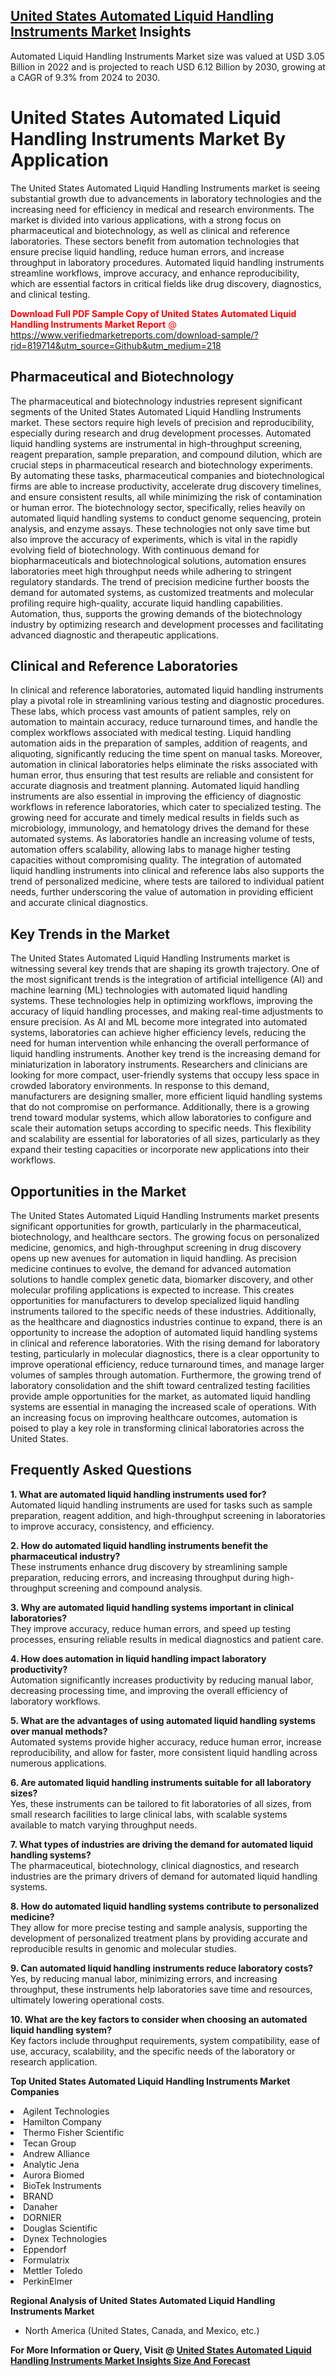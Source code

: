 <h2><a href="https://www.verifiedmarketreports.com/download-sample/?rid=819714&amp;utm_source=Github&amp;utm_medium=218" target="_blank">United States Automated Liquid Handling Instruments Market</a> Insights</h2><p>Automated Liquid Handling Instruments Market size was valued at USD 3.05 Billion in 2022 and is projected to reach USD 6.12 Billion by 2030, growing at a CAGR of 9.3% from 2024 to 2030.</p><p><h1>United States Automated Liquid Handling Instruments Market By Application</h1> <p>The United States Automated Liquid Handling Instruments market is seeing substantial growth due to advancements in laboratory technologies and the increasing need for efficiency in medical and research environments. The market is divided into various applications, with a strong focus on pharmaceutical and biotechnology, as well as clinical and reference laboratories. These sectors benefit from automation technologies that ensure precise liquid handling, reduce human errors, and increase throughput in laboratory procedures. Automated liquid handling instruments streamline workflows, improve accuracy, and enhance reproducibility, which are essential factors in critical fields like drug discovery, diagnostics, and clinical testing. <p><span class=""><span style="color: #ff0000;"><strong>Download Full PDF Sample Copy of United States Automated Liquid Handling Instruments Market Report</strong> @ </span><a href="https://www.verifiedmarketreports.com/download-sample/?rid=819714&amp;utm_source=Github&amp;utm_medium=218" target="_blank">https://www.verifiedmarketreports.com/download-sample/?rid=819714&amp;utm_source=Github&amp;utm_medium=218</a></span></p></p> <h2>Pharmaceutical and Biotechnology</h2> <p>The pharmaceutical and biotechnology industries represent significant segments of the United States Automated Liquid Handling Instruments market. These sectors require high levels of precision and reproducibility, especially during research and drug development processes. Automated liquid handling systems are instrumental in high-throughput screening, reagent preparation, sample preparation, and compound dilution, which are crucial steps in pharmaceutical research and biotechnology experiments. By automating these tasks, pharmaceutical companies and biotechnological firms are able to increase productivity, accelerate drug discovery timelines, and ensure consistent results, all while minimizing the risk of contamination or human error. The biotechnology sector, specifically, relies heavily on automated liquid handling systems to conduct genome sequencing, protein analysis, and enzyme assays. These technologies not only save time but also improve the accuracy of experiments, which is vital in the rapidly evolving field of biotechnology. With continuous demand for biopharmaceuticals and biotechnological solutions, automation ensures laboratories meet high throughput needs while adhering to stringent regulatory standards. The trend of precision medicine further boosts the demand for automated systems, as customized treatments and molecular profiling require high-quality, accurate liquid handling capabilities. Automation, thus, supports the growing demands of the biotechnology industry by optimizing research and development processes and facilitating advanced diagnostic and therapeutic applications.</p> <h2>Clinical and Reference Laboratories</h2> <p>In clinical and reference laboratories, automated liquid handling instruments play a pivotal role in streamlining various testing and diagnostic procedures. These labs, which process vast amounts of patient samples, rely on automation to maintain accuracy, reduce turnaround times, and handle the complex workflows associated with medical testing. Liquid handling automation aids in the preparation of samples, addition of reagents, and aliquoting, significantly reducing the time spent on manual tasks. Moreover, automation in clinical laboratories helps eliminate the risks associated with human error, thus ensuring that test results are reliable and consistent for accurate diagnosis and treatment planning. Automated liquid handling instruments are also essential in improving the efficiency of diagnostic workflows in reference laboratories, which cater to specialized testing. The growing need for accurate and timely medical results in fields such as microbiology, immunology, and hematology drives the demand for these automated systems. As laboratories handle an increasing volume of tests, automation offers scalability, allowing labs to manage higher testing capacities without compromising quality. The integration of automated liquid handling instruments into clinical and reference labs also supports the trend of personalized medicine, where tests are tailored to individual patient needs, further underscoring the value of automation in providing efficient and accurate clinical diagnostics.</p> <h2>Key Trends in the Market</h2> <p>The United States Automated Liquid Handling Instruments market is witnessing several key trends that are shaping its growth trajectory. One of the most significant trends is the integration of artificial intelligence (AI) and machine learning (ML) technologies with automated liquid handling systems. These technologies help in optimizing workflows, improving the accuracy of liquid handling processes, and making real-time adjustments to ensure precision. As AI and ML become more integrated into automated systems, laboratories can achieve higher efficiency levels, reducing the need for human intervention while enhancing the overall performance of liquid handling instruments. Another key trend is the increasing demand for miniaturization in laboratory instruments. Researchers and clinicians are looking for more compact, user-friendly systems that occupy less space in crowded laboratory environments. In response to this demand, manufacturers are designing smaller, more efficient liquid handling systems that do not compromise on performance. Additionally, there is a growing trend toward modular systems, which allow laboratories to configure and scale their automation setups according to specific needs. This flexibility and scalability are essential for laboratories of all sizes, particularly as they expand their testing capacities or incorporate new applications into their workflows.</p> <h2>Opportunities in the Market</h2> <p>The United States Automated Liquid Handling Instruments market presents significant opportunities for growth, particularly in the pharmaceutical, biotechnology, and healthcare sectors. The growing focus on personalized medicine, genomics, and high-throughput screening in drug discovery opens up new avenues for automation in liquid handling. As precision medicine continues to evolve, the demand for advanced automation solutions to handle complex genetic data, biomarker discovery, and other molecular profiling applications is expected to increase. This creates opportunities for manufacturers to develop specialized liquid handling instruments tailored to the specific needs of these industries. Additionally, as the healthcare and diagnostics industries continue to expand, there is an opportunity to increase the adoption of automated liquid handling systems in clinical and reference laboratories. With the rising demand for laboratory testing, particularly in molecular diagnostics, there is a clear opportunity to improve operational efficiency, reduce turnaround times, and manage larger volumes of samples through automation. Furthermore, the growing trend of laboratory consolidation and the shift toward centralized testing facilities provide ample opportunities for the market, as automated liquid handling systems are essential in managing the increased scale of operations. With an increasing focus on improving healthcare outcomes, automation is poised to play a key role in transforming clinical laboratories across the United States.</p> <h2>Frequently Asked Questions</h2> <p><strong>1. What are automated liquid handling instruments used for?</strong><br>Automated liquid handling instruments are used for tasks such as sample preparation, reagent addition, and high-throughput screening in laboratories to improve accuracy, consistency, and efficiency.</p> <p><strong>2. How do automated liquid handling instruments benefit the pharmaceutical industry?</strong><br>These instruments enhance drug discovery by streamlining sample preparation, reducing errors, and increasing throughput during high-throughput screening and compound analysis.</p> <p><strong>3. Why are automated liquid handling systems important in clinical laboratories?</strong><br>They improve accuracy, reduce human errors, and speed up testing processes, ensuring reliable results in medical diagnostics and patient care.</p> <p><strong>4. How does automation in liquid handling impact laboratory productivity?</strong><br>Automation significantly increases productivity by reducing manual labor, decreasing processing time, and improving the overall efficiency of laboratory workflows.</p> <p><strong>5. What are the advantages of using automated liquid handling systems over manual methods?</strong><br>Automated systems provide higher accuracy, reduce human error, increase reproducibility, and allow for faster, more consistent liquid handling across numerous applications.</p> <p><strong>6. Are automated liquid handling instruments suitable for all laboratory sizes?</strong><br>Yes, these instruments can be tailored to fit laboratories of all sizes, from small research facilities to large clinical labs, with scalable systems available to match varying throughput needs.</p> <p><strong>7. What types of industries are driving the demand for automated liquid handling systems?</strong><br>The pharmaceutical, biotechnology, clinical diagnostics, and research industries are the primary drivers of demand for automated liquid handling systems.</p> <p><strong>8. How do automated liquid handling systems contribute to personalized medicine?</strong><br>They allow for more precise testing and sample analysis, supporting the development of personalized treatment plans by providing accurate and reproducible results in genomic and molecular studies.</p> <p><strong>9. Can automated liquid handling instruments reduce laboratory costs?</strong><br>Yes, by reducing manual labor, minimizing errors, and increasing throughput, these instruments help laboratories save time and resources, ultimately lowering operational costs.</p> <p><strong>10. What are the key factors to consider when choosing an automated liquid handling system?</strong><br>Key factors include throughput requirements, system compatibility, ease of use, accuracy, scalability, and the specific needs of the laboratory or research application.</p> </p><p><strong>Top United States Automated Liquid Handling Instruments Market Companies</strong></p><div data-test-id=""><p><li>Agilent Technologies</li><li> Hamilton Company</li><li> Thermo Fisher Scientific</li><li> Tecan Group</li><li> Andrew Alliance</li><li> Analytic Jena</li><li> Aurora Biomed</li><li> BioTek Instruments</li><li> BRAND</li><li> Danaher</li><li> DORNIER</li><li> Douglas Scientific</li><li> Dynex Technologies</li><li> Eppendorf</li><li> Formulatrix</li><li> Mettler Toledo</li><li> PerkinElmer</li></p><div><strong>Regional Analysis of&nbsp;United States Automated Liquid Handling Instruments Market</strong></div><ul><li dir="ltr"><p dir="ltr">North America&nbsp;(United States, Canada, and Mexico, etc.)</p></li></ul><p><strong>For More Information or Query, Visit @&nbsp;</strong><strong><a href="https://www.verifiedmarketreports.com/product/automated-liquid-handling-instruments-market/?utm_source=Github&amp;utm_medium=218" target="_blank">United States Automated Liquid Handling Instruments Market Insights Size And Forecast</a></strong></p></div>
